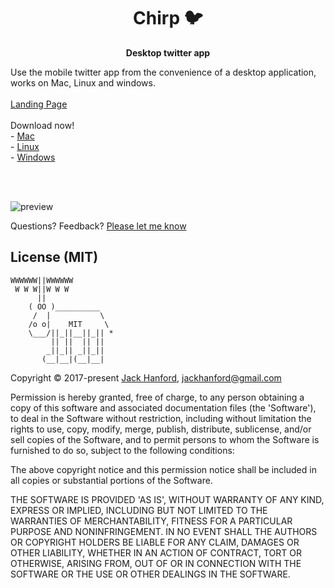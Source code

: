 <h1 align='center'>Chirp 🐦</h1>

<p align='center'>
  <b>Desktop twitter app</b>
  <br />
  <div>Use the mobile twitter app from the convenience of a desktop application, works on Mac, Linux and windows.</div>
  <br />
  <a href='https://jackhanford.com/chirp'>Landing Page</a>
  <br />
  <br />
  Download now!
  <br />
  - <a href='https://file-cjddyxvqbc.now.sh/Chirp-darwin-x64.zip'>Mac</a>
  <br />
  - <a href='https://file-fevwnujbqw.now.sh/Chirp-linux-x64.zip'>Linux</a>
  <br />
  - <a href='https://file-pwszcfrfqv.now.sh/Chirp-win32-x64.zip'>Windows</a>
</p>

<br />
<br />

![preview](https://github.com/hanford/chirp/blob/master/preview.jpg)

Questions? Feedback? [Please let me know](https://github.com/hanford/twitter-desktop/issues/new)

## License (MIT)

```
WWWWWW||WWWWWW
 W W W||W W W
      ||
    ( OO )__________
     /  |           \
    /o o|    MIT     \
    \___/||_||__||_|| *
         || ||  || ||
        _||_|| _||_||
       (__|__|(__|__|
```
Copyright © 2017-present [Jack Hanford](http://jackhanford.com), jackhanford@gmail.com

Permission is hereby granted, free of charge, to any person obtaining a copy of this software and associated documentation files (the 'Software'), to deal in the Software without restriction, including without limitation the rights to use, copy, modify, merge, publish, distribute, sublicense, and/or sell copies of the Software, and to permit persons to whom the Software is furnished to do so, subject to the following conditions:

The above copyright notice and this permission notice shall be included in all copies or substantial portions of the Software.

THE SOFTWARE IS PROVIDED 'AS IS', WITHOUT WARRANTY OF ANY KIND, EXPRESS OR IMPLIED, INCLUDING BUT NOT LIMITED TO THE WARRANTIES OF MERCHANTABILITY, FITNESS FOR A PARTICULAR PURPOSE AND NONINFRINGEMENT. IN NO EVENT SHALL THE AUTHORS OR COPYRIGHT HOLDERS BE LIABLE FOR ANY CLAIM, DAMAGES OR OTHER LIABILITY, WHETHER IN AN ACTION OF CONTRACT, TORT OR OTHERWISE, ARISING FROM, OUT OF OR IN CONNECTION WITH THE SOFTWARE OR THE USE OR OTHER DEALINGS IN THE SOFTWARE.
